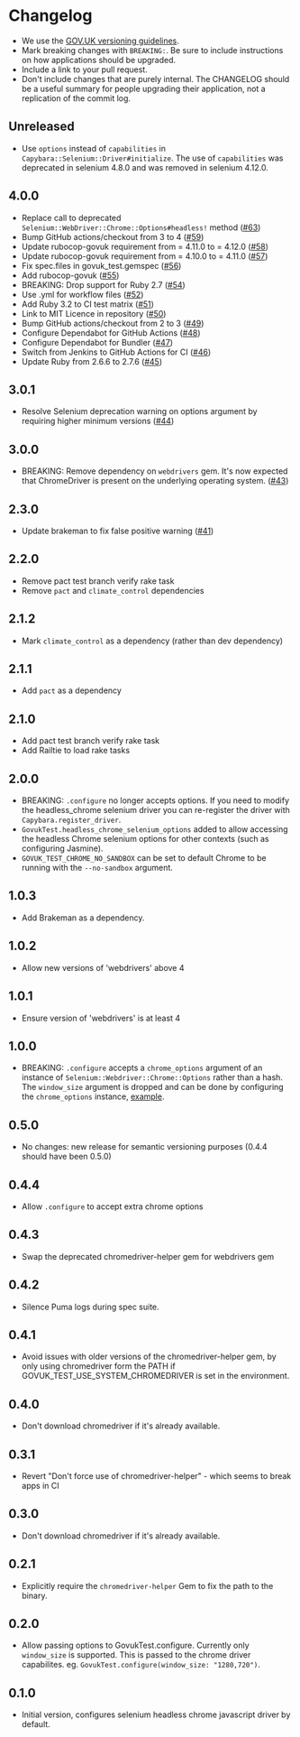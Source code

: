 # Changelog

- We use the [GOV.UK versioning guidelines](https://docs.publishing.service.gov.uk/manual/publishing-a-ruby-gem.html#versioning).
- Mark breaking changes with `BREAKING:`. Be sure to include instructions on how applications should be upgraded.
- Include a link to your pull request.
- Don't include changes that are purely internal. The CHANGELOG should be a
  useful summary for people upgrading their application, not a replication
  of the commit log.

## Unreleased

* Use `options` instead of `capabilities` in `Capybara::Selenium::Driver#initialize`. The use of `capabilities` was deprecated in selenium 4.8.0 and was removed in selenium 4.12.0.

## 4.0.0

* Replace call to deprecated `Selenium::WebDriver::Chrome::Options#headless!` method ([#63](https://github.com/alphagov/govuk_test/pull/63))
* Bump GitHub actions/checkout from 3 to 4 ([#59](https://github.com/alphagov/govuk_test/pull/59))
* Update rubocop-govuk requirement from = 4.11.0 to = 4.12.0 ([#58](https://github.com/alphagov/govuk_test/pull/58))
* Update rubocop-govuk requirement from = 4.10.0 to = 4.11.0 ([#57](https://github.com/alphagov/govuk_test/pull/57))
* Fix spec.files in govuk_test.gemspec ([#56](https://github.com/alphagov/govuk_test/pull/56))
* Add rubocop-govuk ([#55](https://github.com/alphagov/govuk_test/pull/55))
* BREAKING: Drop support for Ruby 2.7 ([#54](https://github.com/alphagov/govuk_test/pull/54))
* Use .yml for workflow files ([#52](https://github.com/alphagov/govuk_test/pull/52))
* Add Ruby 3.2 to CI test matrix ([#51](https://github.com/alphagov/govuk_test/pull/51))
* Link to MIT Licence in repository ([#50](https://github.com/alphagov/govuk_test/pull/50))
* Bump GitHub actions/checkout from 2 to 3 ([#49](https://github.com/alphagov/govuk_test/pull/49))
* Configure Dependabot for GitHub Actions ([#48](https://github.com/alphagov/govuk_test/pull/48))
* Configure Dependabot for Bundler ([#47](https://github.com/alphagov/govuk_test/pull/47))
* Switch from Jenkins to GitHub Actions for CI ([#46](https://github.com/alphagov/govuk_test/pull/46))
* Update Ruby from 2.6.6 to 2.7.6 ([#45](https://github.com/alphagov/govuk_test/pull/45))


## 3.0.1

* Resolve Selenium deprecation warning on options argument by requiring higher minimum versions ([#44](https://github.com/alphagov/govuk_test/pull/44))

## 3.0.0

* BREAKING: Remove dependency on `webdrivers` gem. It's now expected that ChromeDriver is present on the underlying operating system. ([#43](https://github.com/alphagov/govuk_test/pull/43))

## 2.3.0

* Update brakeman to fix false positive warning ([#41](https://github.com/alphagov/govuk_test/pull/41))

## 2.2.0

* Remove pact test branch verify rake task
* Remove `pact` and `climate_control` dependencies

## 2.1.2

* Mark `climate_control` as a dependency (rather than dev dependency)

## 2.1.1

* Add `pact` as a dependency

## 2.1.0

* Add pact test branch verify rake task
* Add Railtie to load rake tasks

## 2.0.0

* BREAKING: `.configure` no longer accepts options. If you need to modify the
  headless_chrome selenium driver you can re-register the driver with
  `Capybara.register_driver`.
* `GovukTest.headless_chrome_selenium_options` added to allow accessing the
  headless Chrome selenium options for other contexts (such as configuring
  Jasmine).
* `GOVUK_TEST_CHROME_NO_SANDBOX` can be set to default Chrome to be running
  with the `--no-sandbox` argument.

## 1.0.3

* Add Brakeman as a dependency.

## 1.0.2

* Allow new versions of 'webdrivers' above 4

## 1.0.1

* Ensure version of 'webdrivers' is at least 4

## 1.0.0

* BREAKING: `.configure` accepts a `chrome_options` argument of an instance of
  `Selenium::Webdriver::Chrome::Options` rather than a hash. The `window_size`
  argument is dropped and can be done by configuring the `chrome_options`
  instance, [example](https://github.com/alphagov/govuk_test/blob/dfd1a82e0114dbf1c668957fbea19cea04fd0d90/spec/govuk_test_spec.rb#L12-L22).

## 0.5.0

* No changes: new release for semantic versioning purposes (0.4.4 should have been 0.5.0)

## 0.4.4

* Allow `.configure` to accept extra chrome options

## 0.4.3

* Swap the deprecated chromedriver-helper gem for webdrivers gem

## 0.4.2

* Silence Puma logs during spec suite.

## 0.4.1

* Avoid issues with older versions of the chromedriver-helper gem, by
  only using chromedriver form the PATH if
  GOVUK_TEST_USE_SYSTEM_CHROMEDRIVER is set in the environment.

## 0.4.0

* Don't download chromedriver if it's already available.

## 0.3.1

* Revert "Don't force use of chromedriver-helper" - which seems to break apps in CI

## 0.3.0

* Don't download chromedriver if it's already available.

## 0.2.1

* Explicitly require the `chromedriver-helper` Gem to fix the path to the binary.

## 0.2.0

* Allow passing options to GovukTest.configure. Currently only `window_size` is supported. This is
  passed to the chrome driver capabilites. eg. `GovukTest.configure(window_size: "1280,720")`.

## 0.1.0

* Initial version, configures selenium headless chrome javascript driver by default.
